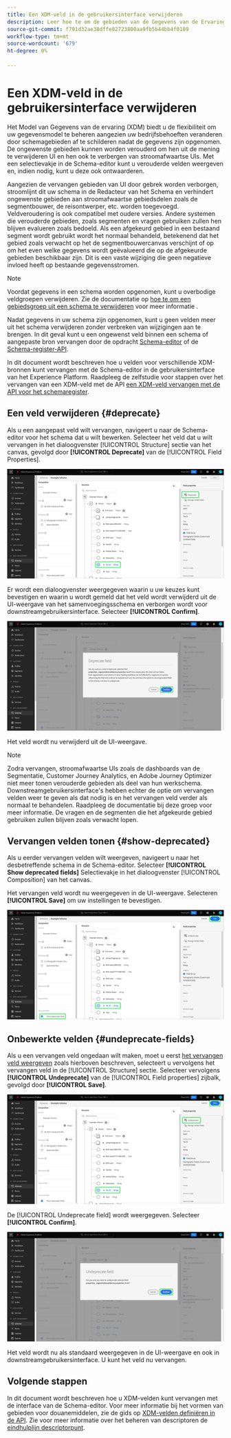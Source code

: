 ```yaml
---
title: Een XDM-veld in de gebruikersinterface verwijderen
description: Leer hoe te om de gebieden van de Gegevens van de Ervaring van het Model (XDM) te verwerpen gebruikend de Redacteur van het Schema binnen Experience Platform.
source-git-commit: f791d32ae38dffe82723800aa9fb5b44bb4f0109
workflow-type: tm+mt
source-wordcount: '679'
ht-degree: 0%

---
```


# Een XDM-veld in de gebruikersinterface verwijderen

Het Model van Gegevens van de ervaring (XDM) biedt u de flexibiliteit om uw gegevensmodel te beheren aangezien uw bedrijfsbehoeften veranderen door schemagebieden af te schilderen nadat de gegevens zijn opgenomen. De ongewenste gebieden kunnen worden verouderd om hen uit de mening te verwijderen UI en hen ook te verbergen van stroomafwaartse UIs. Met een selectievakje in de Schema-editor kunt u verouderde velden weergeven en, indien nodig, kunt u deze ook ontwaarderen.

Aangezien de vervangen gebieden van UI door gebrek worden verborgen, stroomlijnt dit uw schema in de Redacteur van het Schema en verhindert ongewenste gebieden aan stroomafwaartse gebiedsdelen zoals de segmentbouwer, de reisontwerper, etc. worden toegevoegd. Veldveroudering is ook compatibel met oudere versies. Andere systemen die verouderde gebieden, zoals segmenten en vragen gebruiken zullen hen blijven evalueren zoals bedoeld. Als een afgekeurd gebied in een bestaand segment wordt gebruikt wordt het normaal behandeld, betekenend dat het gebied zoals verwacht op het de segmentbouwercanvas verschijnt of op om het even welke gegevens wordt geëvalueerd die op de afgekeurde gebieden beschikbaar zijn. Dit is een vaste wijziging die geen negatieve invloed heeft op bestaande gegevensstromen.

>[!NOTE]
>
>Voordat gegevens in een schema worden opgenomen, kunt u overbodige veldgroepen verwijderen. Zie de documentatie op [hoe te om een gebiedsgroep uit een schema te verwijderen](../ui/resources/schemas.md#remove-fields) voor meer informatie .

Nadat gegevens in uw schema zijn opgenomen, kunt u geen velden meer uit het schema verwijderen zonder verbreken van wijzigingen aan te brengen. In dit geval kunt u een ongewenst veld binnen een schema of aangepaste bron vervangen door de opdracht [Schema-editor](./create-schema-ui.md) of de [Schema-register-API](https://developer.adobe.com/experience-platform-apis/references/schema-registry/).

In dit document wordt beschreven hoe u velden voor verschillende XDM-bronnen kunt vervangen met de Schema-editor in de gebruikersinterface van het Experience Platform. Raadpleeg de zelfstudie voor stappen over het vervangen van een XDM-veld met de API [een XDM-veld vervangen met de API voor het schemaregister](./field-deprecation-api.md).

## Een veld verwijderen {#deprecate}

Als u een aangepast veld wilt vervangen, navigeert u naar de Schema-editor voor het schema dat u wilt bewerken. Selecteer het veld dat u wilt vervangen in het dialoogvenster [!UICONTROL Structure] sectie van het canvas, gevolgd door **[!UICONTROL Deprecate]** van de [!UICONTROL Field Properties].

![De Schema-editor met een geselecteerd veld en de optie Vervangen gemarkeerd.](../images/tutorials/field-deprecation/deprecate-single-field.png)

Er wordt een dialoogvenster weergegeven waarin u uw keuzes kunt bevestigen en waarin u wordt gemeld dat het veld wordt verwijderd uit de UI-weergave van het samenvoegingsschema en verborgen wordt voor downstreamgebruikersinterface. Selecteer **[!UICONTROL Confirm]**.

![Het dialoogvenster Afgekeurd veld met Bevestigen gemarkeerd.](../images/tutorials/field-deprecation/deprecate-field-dialog.png)

Het veld wordt nu verwijderd uit de UI-weergave.

>[!NOTE]
>
>Zodra vervangen, stroomafwaartse UIs zoals de dashboards van de Segmentatie, Customer Journey Analytics, en Adobe Journey Optimizer niet meer tonen verouderde gebieden als deel van hun werkschema. Downstreamgebruikersinterface&#39;s hebben echter de optie om vervangen velden weer te geven als dat nodig is en het vervangen veld verder als normaal te behandelen. Raadpleeg de documentatie bij deze groep voor meer informatie. De vragen en de segmenten die het afgekeurde gebied gebruiken zullen blijven zoals verwacht lopen.

## Vervangen velden tonen {#show-deprecated}

Als u eerder vervangen velden wilt weergeven, navigeert u naar het desbetreffende schema in de Schema-editor. Selecteer **[!UICONTROL Show deprecated fields]** Selectievakje in het dialoogvenster [!UICONTROL Composition] van het canvas.

Het vervangen veld wordt nu weergegeven in de UI-weergave. Selecteren **[!UICONTROL Save]** om uw instellingen te bevestigen.

![De Schema-editor waarin een veld is geselecteerd, Afgekeurde velden tonen en Geselecteerde velden opslaan.](../images/tutorials/field-deprecation/show-deprecated-fields.png)

## Onbewerkte velden {#undeprecate-fields}

Als u een vervangen veld ongedaan wilt maken, moet u eerst [het vervangen veld weergeven](#show-deprecated) zoals hierboven beschreven, selecteert u vervolgens het vervangen veld in de [!UICONTROL Structure] sectie. Selecteer vervolgens **[!UICONTROL Undeprecate]** van de [!UICONTROL Field properties] zijbalk, gevolgd door **[!UICONTROL Save]**.

![De Schema-editor met het vervangen veld, Onafgekeurd en Opslaan gemarkeerd.](../images/tutorials/field-deprecation/undeprecate-single-field.png)

De [!UICONTROL Undeprecate field] wordt weergegeven. Selecteer **[!UICONTROL Confirm]**.

![De [!UICONTROL Undeprecate field] dialoog met Bevestigen gemarkeerd.](../images/tutorials/field-deprecation/undeprecate-field-dialog.png)

Het veld wordt nu als standaard weergegeven in de UI-weergave en ook in downstreamgebruikersinterface. U kunt het veld nu vervangen.

## Volgende stappen

In dit document wordt beschreven hoe u XDM-velden kunt vervangen met de interface van de Schema-editor. Voor meer informatie bij het vormen van gebieden voor douanemiddelen, zie de gids op [XDM-velden definiëren in de API](./custom-fields-api.md). Zie voor meer informatie over het beheren van descriptoren de [eindhulplijn descriptorpunt](../api/descriptors.md).
